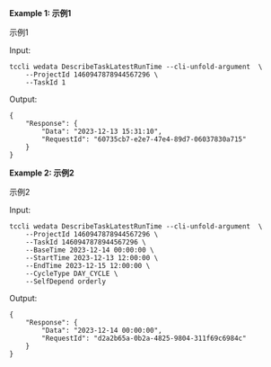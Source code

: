 **Example 1: 示例1**

示例1

Input: 

```
tccli wedata DescribeTaskLatestRunTime --cli-unfold-argument  \
    --ProjectId 1460947878944567296 \
    --TaskId 1
```

Output: 
```
{
    "Response": {
        "Data": "2023-12-13 15:31:10",
        "RequestId": "60735cb7-e2e7-47e4-89d7-06037830a715"
    }
}
```

**Example 2: 示例2**

示例2

Input: 

```
tccli wedata DescribeTaskLatestRunTime --cli-unfold-argument  \
    --ProjectId 1460947878944567296 \
    --TaskId 1460947878944567296 \
    --BaseTime 2023-12-14 00:00:00 \
    --StartTime 2023-12-13 12:00:00 \
    --EndTime 2023-12-15 12:00:00 \
    --CycleType DAY_CYCLE \
    --SelfDepend orderly
```

Output: 
```
{
    "Response": {
        "Data": "2023-12-14 00:00:00",
        "RequestId": "d2a2b65a-0b2a-4825-9804-311f69c6984c"
    }
}
```

